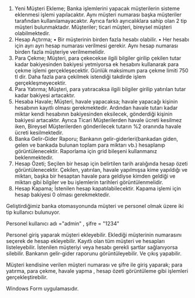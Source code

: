 1. Yeni Müşteri Ekleme; Banka işlemlerini yapacak müşterilerin sisteme eklenmesi işlemi 
yapılacaktır. Aynı müşteri numarası başka müşteriler tarafından kullanılamayacaktır. Ayrıca farklı 
ayrıcalıklara sahip olan 2 tip müşteri bulunmaktadır. Müşteriler; ticari müşteri, bireysel müşteri 
olabilmektedir.  
2. Hesap Açtırma; 
• Bir müşterinin birden fazla hesabı olabilir. 
• Her hesabı için ayrı ayrı hesap numarası verilmesi gerekir. Aynı hesap numarası birden 
fazla müşteriye verilmemelidir.  
3. Para Çekme; Müşteri, para çekecekse ilgili bilgiler girilip çekilen tutar kadar bakiyesinden 
bakiyesi yetmiyorsa ek hesabını kullanarak para çekme işlemi gerçekleşecektir. Günlük maksimum 
para çekme limiti 750 tl dir. Daha fazla para çekilmek istendiği takdirde işlem gerçekleşmeyecektir. 
4. Para Yatırma; Müşteri, para yatıracaksa ilgili bilgiler girilip yatırılan tutar kadar bakiyesi 
artacaktır. 
5. Hesaba Havale; Müşteri, havale yapacaksa; havale yapacağı kişinin hesabının kayıtlı olması 
gerekmektedir. Ardından havale tutarı kadar miktar kendi hesabının bakiyesinden eksilecek, 
gönderdiği kişinin bakiyesi artacaktır. Ayrıca Ticari Müşterilerden havale ücreti kesilmez iken, 
Bireysel Müşterilerden gönderilecek tutarın %2 oranında havale ücreti kesilmektedir. 
6. Banka Gelir-Gider Raporu;  Bankanın gelir-giderleri(bankadan giden, gelen ve bankada bulunan 
toplam para miktarı vb.) hesaplanıp görüntülenecektir. Raporlama için grid bileşeni kullanmanız 
beklenmektedir. 
7. Hesap Özeti; Seçilen bir hesap için belirtilen tarih aralığında hesap özeti görüntülenecektir. 
Çekilen, yatırılan, havale yapılmışsa kime yapıldığı ve miktarı, başka bir hesaptan havale para 
geldiyse kimden geldiği ve miktarı gibi bilgiler ve bu işlemlerin tarihleri görüntülenmelidir. 
8. Hesap Kapama; İstenilen hesap kapatılabilecektir. Kapama işlemi için hesap bakiyesi 0 olması 
gerekmektedir.

Geliştirdiğimiz banka otomasyonunda müşteri ve personel olmak üzere 
iki tip kullanıcı bulunuyor.

Personel kullanıcı adı ="admin" , şifre = "1234"

Personel giriş yaparak müşteri ekleyebilir.
Eklediği müşterinin numarasını seçerek de hesap ekleyebilir.
Kayıtlı olan tüm müşteri ve hesapları listeleyebilir. 
İstenilen müşteriyi veya hesabı gerekli şartlar sağlanıyorsa silebilir.
Bankanın gelir-gider raporunu görüntüleyebilir. Ve çıkış yapabilir.


Müşteri kendisine verilen müşteri numarası ve şifre ile giriş yaparak;
para yatırma, para çekme, havale yapma , hesap özeti görüntüleme gibi 
işlemleri gerçekleştirebilir.

Windows Form uygulamasıdır.
